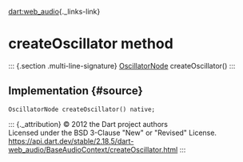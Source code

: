 [dart:web\_audio](../../dart-web_audio/dart-web_audio-library){._links-link}

createOscillator method
=======================

::: {.section .multi-line-signature}
[OscillatorNode](../oscillatornode-class) createOscillator()
:::

Implementation {#source}
--------------

``` {.language-dart data-language="dart"}
OscillatorNode createOscillator() native;
```

::: {._attribution}
© 2012 the Dart project authors\
Licensed under the BSD 3-Clause \"New\" or \"Revised\" License.\
<https://api.dart.dev/stable/2.18.5/dart-web_audio/BaseAudioContext/createOscillator.html>
:::
